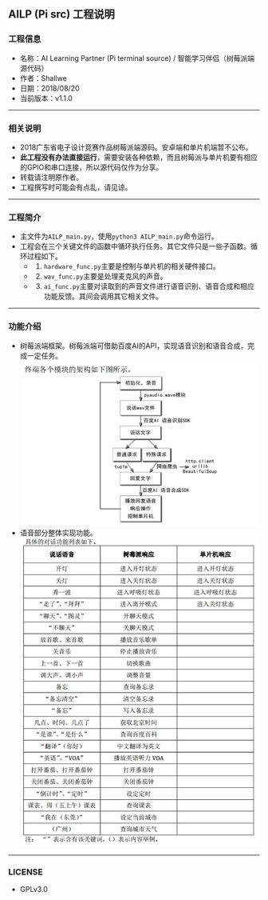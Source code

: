 ## AILP (Pi src) 工程说明


### 工程信息
- 名称：AI Learning Partner (Pi terminal source) / 智能学习伴侣（树莓派端源代码）
- 作者：Shallwe
- 日期：2018/08/20
- 当前版本：v1.1.0

- - - - - - -  
### 相关说明
- 2018广东省电子设计竞赛作品树莓派端源码。安卓端和单片机端暂不公布。
- **此工程没有办法直接运行**，需要安装各种依赖，而且树莓派与单片机要有相应的GPIO和串口连接，所以源代码仅作为分享。
- 转载请注明原作者。
- 工程撰写时可能会有点乱，请见谅。

- - - - - - -  
### 工程简介
- 主文件为`AILP_main.py`，使用`python3 AILP_main.py`命令运行。
- 工程会在三个关键文件的函数中循环执行任务。其它文件只是一些子函数。循环过程如下。
    - 1. `hardware_func.py`主要是控制与单片机的相关硬件接口。
    - 2. `wav_func.py`主要是处理麦克风的声音。
    - 3. `ai_func.py`主要对读取到的声音文件进行语音识别、语音合成和相应功能反馈。其间会调用其它相关文件。

- - - - - - -  
### 功能介绍
- 树莓派端框架。树莓派端可借助百度AI的API，实现语音识别和语音合成，完成一定任务。  
    ![](./intro1.jpg)  
- 语音部分整体实现功能。  
    ![](./intro2.jpg)  

- - - - - - -  
### LICENSE
- GPLv3.0
